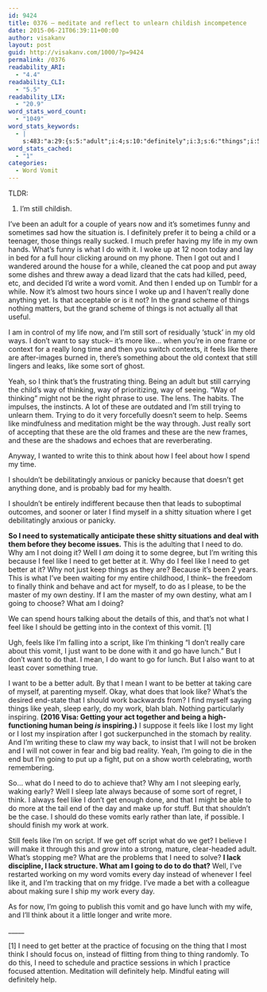 ```yaml
---
id: 9424
title: 0376 – meditate and reflect to unlearn childish incompetence
date: 2015-06-21T06:39:11+00:00
author: visakanv
layout: post
guid: http://visakanv.com/1000/?p=9424
permalink: /0376
readability_ARI:
  - "4.4"
readability_CLI:
  - "5.5"
readability_LIX:
  - "20.9"
word_stats_word_count:
  - "1049"
word_stats_keywords:
  - |
    s:483:"a:29:{s:5:"adult";i:4;s:10:"definitely";i:3;s:6:"things";i:5;s:6:"really";i:5;s:6:"what's";i:3;s:5:"write";i:3;s:5:"vomit";i:4;s:4:"sort";i:4;s:4:"want";i:7;s:4:"like";i:15;s:7:"context";i:3;s:5:"feels";i:4;s:4:"yeah";i:3;s:5:"think";i:7;s:5:"thing";i:4;s:8:"thinking";i:3;s:4:"help";i:3;s:4:"just";i:3;s:4:"feel";i:6;s:7:"because";i:5;s:4:"need";i:8;s:4:"well";i:3;s:6:"better";i:5;s:5:"going";i:5;s:6:"script";i:3;s:5:"lunch";i:3;s:4:"work";i:5;s:5:"early";i:4;s:8:"practice";i:3;}";
word_stats_cached:
  - "1"
categories:
  - Word Vomit
---
```

TLDR:

  1. I&#8217;m still childish.

I&#8217;ve been an adult for a couple of years now and it&#8217;s sometimes funny and sometimes sad how the situation is. I definitely prefer it to being a child or a teenager, those things really sucked. I much prefer having my life in my own hands. What&#8217;s funny is what I do with it. I woke up at 12 noon today and lay in bed for a full hour clicking around on my phone. Then I got out and I wandered around the house for a while, cleaned the cat poop and put away some dishes and threw away a dead lizard that the cats had killed, peed, etc, and decided I&#8217;d write a word vomit. And then I ended up on Tumblr for a while. Now it&#8217;s almost two hours since I woke up and I haven&#8217;t really done anything yet. Is that acceptable or is it not? In the grand scheme of things nothing matters, but the grand scheme of things is not actually all that useful.

I am in control of my life now, and I&#8217;m still sort of residually &#8216;stuck&#8217; in my old ways. I don&#8217;t want to say stuck– it&#8217;s more like&#8230; when you&#8217;re in one frame or context for a really long time and then you switch contexts, it feels like there are after-images burned in, there&#8217;s something about the old context that still lingers and leaks, like some sort of ghost.

Yeah, so I think that&#8217;s the frustrating thing. Being an adult but still carrying the child&#8217;s way of thinking, way of prioritizing, way of seeing. &#8220;Way of thinking&#8221; might not be the right phrase to use. The lens. The habits. The impulses, the instincts. A lot of these are outdated and I&#8217;m still trying to unlearn them. Trying to do it very forcefully doesn&#8217;t seem to help. Seems like mindfulness and meditation might be the way through. Just really sort of accepting that these are the old frames and these are the new frames, and these are the shadows and echoes that are reverberating.

Anyway, I wanted to write this to think about how I feel about how I spend my time.

I shouldn&#8217;t be debilitatingly anxious or panicky because that doesn&#8217;t get anything done, and is probably bad for my health.

I shouldn&#8217;t be entirely indifferent because then that leads to suboptimal outcomes, and sooner or later I find myself in a shitty situation where I get debilitatingly anxious or panicky.

**So I need to systematically anticipate these shitty situations and deal with them before they become issues.** This is the adulting that I need to do. Why am I not doing it? Well I _am_ doing it to some degree, but I&#8217;m writing this because I feel like I need to get better at it. Why do I feel like I need to get better at it? Why not just keep things as they are? Because it&#8217;s been 2 years. This is what I&#8217;ve been waiting for my entire childhood, I think– the freedom to finally think and behave and act for myself, to do as I please, to be the master of my own destiny. If I am the master of my own destiny, what am I going to choose? What am I doing?

We can spend hours talking about the details of this, and that&#8217;s not what I feel like I should be getting into in the context of this vomit. [1]

Ugh, feels like I&#8217;m falling into a script, like I&#8217;m thinking &#8220;I don&#8217;t really care about this vomit, I just want to be done with it and go have lunch.&#8221; But I don&#8217;t want to do that. I mean, I do want to go for lunch. But I also want to at least cover something true.

I want to be a better adult. By that I mean I want to be better at taking care of myself, at parenting myself. Okay, what does that look like? What&#8217;s the desired end-state that I should work backwards from? I find myself saying things like yeah, sleep early, do my work, blah blah. Nothing particularly inspiring. **(2016 Visa: Getting your act together and being a high-functioning human being _is_ inspiring.)** I suppose it feels like I lost my light or I lost my inspiration after I got suckerpunched in the stomach by reality. And I&#8217;m writing these to claw my way back, to insist that I will not be broken and I will not cower in fear and big bad reality. Yeah, I&#8217;m going to die in the end but I&#8217;m going to put up a fight, put on a show worth celebrating, worth remembering.

So&#8230; what do I need to do to achieve that? Why am I not sleeping early, waking early? Well I sleep late always because of some sort of regret, I think. I always feel like I don&#8217;t get enough done, and that I might be able to do more at the tail end of the day and make up for stuff. But that shouldn&#8217;t be the case. I should do these vomits early rather than late, if possible. I should finish my work at work.

Still feels like I&#8217;m on script. If we get off script what do we get? I believe I will make it through this and grow into a strong, mature, clear-headed adult. What&#8217;s stopping me? What are the problems that I need to solve? **I lack discipline, I lack structure. What am I going to do to do that?** Well, I&#8217;ve restarted working on my word vomits every day instead of whenever I feel like it, and I&#8217;m tracking that on my fridge. I&#8217;ve made a bet with a colleague about making sure I ship my work every day.

As for now, I&#8217;m going to publish this vomit and go have lunch with my wife, and I&#8217;ll think about it a little longer and write more.

\_____

[1] I need to get better at the practice of focusing on the thing that I most think I should focus on, instead of flitting from thing to thing randomly. To do this, I need to schedule and practice sessions in which I practice focused attention. Meditation will definitely help. Mindful eating will definitely help.